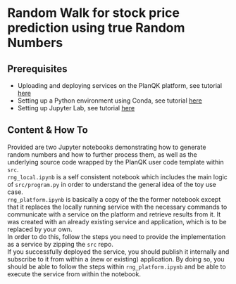 # Random Walk for stock price prediction using true Random Numbers

## Prerequisites
- Uploading and deploying services on the PlanQK platform, see tutorial [here](https://docs.platform.planqk.de/en/latest/platform_instructions/service_platform.html#deploy-services-on-the-planqk-platform)
- Setting up a Python environment using Conda, see tutorial [here](https://docs.conda.io/projects/conda/en/latest/user-guide/getting-started.html)
- Setting up Jupyter Lab, see tutorial [here](https://jupyterlab.readthedocs.io/en/stable/getting_started/installation.html)

## Content & How To
Provided are two Jupyter notebooks demonstrating how to generate random numbers and how to further process them, as well as the underlying source code wrapped by the PlanQK user code template within `src`.  
`rng_local.ipynb` is a self consistent notebook which includes the main logic of `src/program.py` in order to understand the general idea of the toy use case.  
`rng_platform.ipynb` is basically a copy of the the former notebook except that it replaces the locally running service with the necessary commands to communicate with a service on the platform and retrieve results from it.
It was created with an already existing service and application, which is to be replaced by your own.  
In order to do this, follow the steps you need to provide the implementation as a service by zipping the `src` repo.  
If you successfully deployed the service, you should publish it internally and subscribe to it from within a (new or existing) application. By doing so, you should be able to follow the steps within `rng_platform.ipynb` and be able to execute the service from within the notebook.